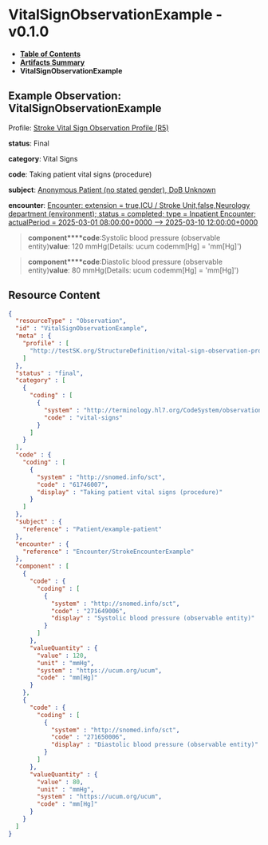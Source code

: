 # VitalSignObservationExample - v0.1.0

* [**Table of Contents**](toc.md)
* [**Artifacts Summary**](artifacts.md)
* **VitalSignObservationExample**

## Example Observation: VitalSignObservationExample

Profile: [Stroke Vital Sign Observation Profile (R5)](StructureDefinition-vital-sign-observation-profile.md)

**status**: Final

**category**: Vital Signs

**code**: Taking patient vital signs (procedure)

**subject**: [Anonymous Patient (no stated gender), DoB Unknown](Patient-example-patient.md)

**encounter**: [Encounter: extension = true,ICU / Stroke Unit,false,Neurology department (environment); status = completed; type = Inpatient Encounter; actualPeriod = 2025-03-01 08:00:00+0000 --> 2025-03-10 12:00:00+0000](Encounter-StrokeEncounterExample.md)

> **component****code**:Systolic blood pressure (observable entity)**value**: 120 mmHg(Details: ucum codemm[Hg] = 'mm[Hg]')

> **component****code**:Diastolic blood pressure (observable entity)**value**: 80 mmHg(Details: ucum codemm[Hg] = 'mm[Hg]')



## Resource Content

```json
{
  "resourceType" : "Observation",
  "id" : "VitalSignObservationExample",
  "meta" : {
    "profile" : [
      "http://testSK.org/StructureDefinition/vital-sign-observation-profile"
    ]
  },
  "status" : "final",
  "category" : [
    {
      "coding" : [
        {
          "system" : "http://terminology.hl7.org/CodeSystem/observation-category",
          "code" : "vital-signs"
        }
      ]
    }
  ],
  "code" : {
    "coding" : [
      {
        "system" : "http://snomed.info/sct",
        "code" : "61746007",
        "display" : "Taking patient vital signs (procedure)"
      }
    ]
  },
  "subject" : {
    "reference" : "Patient/example-patient"
  },
  "encounter" : {
    "reference" : "Encounter/StrokeEncounterExample"
  },
  "component" : [
    {
      "code" : {
        "coding" : [
          {
            "system" : "http://snomed.info/sct",
            "code" : "271649006",
            "display" : "Systolic blood pressure (observable entity)"
          }
        ]
      },
      "valueQuantity" : {
        "value" : 120,
        "unit" : "mmHg",
        "system" : "https://ucum.org/ucum",
        "code" : "mm[Hg]"
      }
    },
    {
      "code" : {
        "coding" : [
          {
            "system" : "http://snomed.info/sct",
            "code" : "271650006",
            "display" : "Diastolic blood pressure (observable entity)"
          }
        ]
      },
      "valueQuantity" : {
        "value" : 80,
        "unit" : "mmHg",
        "system" : "https://ucum.org/ucum",
        "code" : "mm[Hg]"
      }
    }
  ]
}

```
